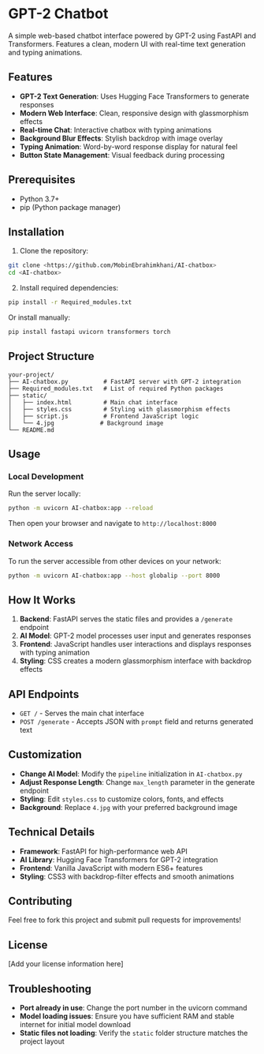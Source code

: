 # GPT-2 Chatbot

A simple web-based chatbot interface powered by GPT-2 using FastAPI and Transformers. Features a clean, modern UI with real-time text generation and typing animations.

## Features

- **GPT-2 Text Generation**: Uses Hugging Face Transformers to generate responses
- **Modern Web Interface**: Clean, responsive design with glassmorphism effects  
- **Real-time Chat**: Interactive chatbox with typing animations
- **Background Blur Effects**: Stylish backdrop with image overlay
- **Typing Animation**: Word-by-word response display for natural feel
- **Button State Management**: Visual feedback during processing

## Prerequisites

- Python 3.7+
- pip (Python package manager)

## Installation

1. Clone the repository:
```bash
git clone <https://github.com/MobinEbrahimkhani/AI-chatbox>
cd <AI-chatbox>
```

2. Install required dependencies:
```bash
pip install -r Required_modules.txt
```

Or install manually:
```bash
pip install fastapi uvicorn transformers torch
```

## Project Structure

```
your-project/
├── AI-chatbox.py          # FastAPI server with GPT-2 integration
├── Required_modules.txt   # List of required Python packages
├── static/
│   ├── index.html         # Main chat interface
│   ├── styles.css         # Styling with glassmorphism effects
│   ├── script.js          # Frontend JavaScript logic
│   └── 4.jpg             # Background image
└── README.md
```

## Usage

### Local Development

Run the server locally:
```bash
python -m uvicorn AI-chatbox:app --reload
```

Then open your browser and navigate to `http://localhost:8000`

### Network Access

To run the server accessible from other devices on your network:
```bash
python -m uvicorn AI-chatbox:app --host globalip --port 8000
```


## How It Works

1. **Backend**: FastAPI serves the static files and provides a `/generate` endpoint
2. **AI Model**: GPT-2 model processes user input and generates responses
3. **Frontend**: JavaScript handles user interactions and displays responses with typing animation
4. **Styling**: CSS creates a modern glassmorphism interface with backdrop effects

## API Endpoints

- `GET /` - Serves the main chat interface
- `POST /generate` - Accepts JSON with `prompt` field and returns generated text

## Customization

- **Change AI Model**: Modify the `pipeline` initialization in `AI-chatbox.py`
- **Adjust Response Length**: Change `max_length` parameter in the generate endpoint
- **Styling**: Edit `styles.css` to customize colors, fonts, and effects
- **Background**: Replace `4.jpg` with your preferred background image

## Technical Details

- **Framework**: FastAPI for high-performance web API
- **AI Library**: Hugging Face Transformers for GPT-2 integration
- **Frontend**: Vanilla JavaScript with modern ES6+ features
- **Styling**: CSS3 with backdrop-filter effects and smooth animations

## Contributing

Feel free to fork this project and submit pull requests for improvements!

## License

[Add your license information here]

## Troubleshooting

- **Port already in use**: Change the port number in the uvicorn command
- **Model loading issues**: Ensure you have sufficient RAM and stable internet for initial model download
- **Static files not loading**: Verify the `static` folder structure matches the project layout
